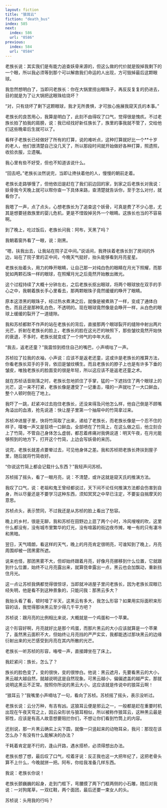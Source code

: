 ```yaml
---
layout: fiction
title: "狼耳云"
fiction: "death_bus"
index: 585
next:
  index: 586
  url: "0586"
previous:
  index: 584
  url: "0584"
---
```

老族长说：其实我们是有能力追查妖骨来源的，但这么做的代价就是毁掉我剩下的一个眼，所以我必须等到那个可以解救我们命运的人出现，方可毁掉最后这颗眼球。

我忽然想明白了，当即问老族长：你在大锅里捞出眼珠子，再反反复复的扔进去，目的就是为了让大锅把这眼珠给烧坏？

“对，只有烧坏了剩下这颗眼球，我才无所畏惧，才可放心施展我窥天氏的本事。”

老族长的良苦用心，我算是明白了，此刻不由得叹了口气，觉得很是愧疚。不过老族长拍了拍我的肩膀，说：我已经找好新任族长了，族里的事我就不管了，交给他们这些晚辈后生就可以了。

看样子老族长已经做好了所有的打算，说的难听点，这种打算就好比一个**十岁的老人，他们很清楚自己没几天了，所以那段时间就开始做好各种打算，照遗照，收拾衣服，立遗嘱。

我心里有些不好受，但也不知道该说什么。

“回去吧。”老族长淡然说完，当即让搀扶着他的人，慢慢的朝前走着。

老族长走路够慢了，但他依旧是赶在了我们前边回的家，到家之后老族长对我说：妖骨我今天晚上就可以帮你查一下具体来路，查清楚就告诉你，至于怎么对付，就看你了。

我嗯了一声，点了点头，心想老族长为了追查这个妖骨，可真是费了不少心思，尤其是想要拯救族里的婴儿危机，更是不惜毁掉另外一个眼睛。这族长也当的不容易啊。

到了晚上，吃过饭后，老族长问我：阿布，天黑了吗？

我朝着窗外看了一眼，说：刚黑。

“嗯，扶我出去，让我站在院子正中间。”说话间，我搀扶着老族长到了房间的外边，站在了院子里的正中间，今晚天气挺好，抬头能够看到月亮星星。

老族长抬着头，用力的睁开眼睛，让自己那一对纯白色的眼睛在月光下照耀，而那犹如两颗石珠一样的眼球，在照耀月光之后竟然开始散出微光。

这个过程持续了大概十分钟左右，之后老族长抠出眼球，将两个眼球放在双手的手心之中，我朝着族长手心里看去，那两颗眼珠子竟然缓缓的睁开了眼睛。

原本这漆黑的眼珠子，经过热水煮沸之后，就像是被煮熟了一样，变成了通体白色，而且还是那种乳白色，不透明的。现在眼球竟然像是会睁开一样，从白色的眼球上缓缓的裂开了一道缝隙。

我和苏桢都默不作声的站在老族长的背后，直接那两个眼球裂开的缝隙中射出两片光芒，折射在老族长的脸上，老族长的脸在这光芒的映照下，那些皱纹竟然开始快的衰退，不多时，老族长就变成了一个帅气的中年大叔。

“我去，返老还童？”我震惊到捂住自己的嘴巴，小声嘀咕了一声。

苏桢拉了拉我的衣袖，小声说：应该不是返老还童，这或许是老族长的推算方法，你看老族长双手的手背，依旧是皱纹横生。而且老族长的脖子上也是有许多下垂的皱皮，唯独老族长的脸面变的很是年轻，所以这应该不是返老还童之术。

就在苏桢话音刚落之时，老族长忽地抓住了手掌，猛的一下遮挡住了两个眼球上的光芒，这一来不打紧，老族长像是遭受了一记重击，噗的一声就吐了一大口鲜血，整个人顿时倒在了地上。

我吓了一跳，赶紧冲过去抱住老族长，还没来得及问他怎么样，他自己倒是不顾嘴角溢出的血液，抢先说道：快让屋子里第一个抽屉中的竹简拿过来。

苏桢冲进屋子里，快将竹简取了出来，递给了老族长，而老族长像是一个忍不住的样子，噗嗤一声又是狂喷一口鲜血，全部喷在了竹简上，在这么做之后，他立刻合上了竹简，不管自己身体怎么虚弱，都忍着疼痛对我俩说道：明天午夜，在月光能够照到的地方下，打开这个竹简，上边会写妖骨的来历。

说完，老族长就差点要晕过去，可见他身体之差。我和苏桢把老族长搀扶到屋子里，随后就将竹简收好。

“你说这竹简上都会记载什么东西？”我轻声问苏桢。

苏桢摇了摇头，看了一眼月亮，说：不清楚，或许这就是窥天氏的推演方法。

我叹了口气，说：老祖和鬼王曾经都说过，天下间不论任何推演方法都会伤害到自身，所以尽量还是不要学习这种东西，须知冥冥之中早已注定，不要妄自揣摩天的意思。

苏桢点头，表示赞同，不过我还是从苏桢的脸上看出了愁容。

晚上的乡村，很是无聊，我和苏桢在田野边上逛了两个小时，冷风嗖嗖的吹，这里什么都没有，没有城市里繁华的灯光，没有喧嚣的街边夜市摊，唯一有的只有凄冷和黑暗。

翌日，天气晴朗，看这样的天气，晚上的月亮肯定很明亮，可谁知到了晚上，月亮周围却被一团黑雾所遮。

说来也怪，那团黑雾不大，但却始终跟着月亮，好像月亮挪移到什么位置，它就跟到什么位置，始终不让月亮露出来，就算侥幸露出一点，黑云也会加飘动，重新挡住月光。

这一点让苏桢我俩都觉得很惊讶，当即就冲进屋子里问老族长，因为老族长双眼已经失明，他是看不到这种景象的，只能问我：那黑云多大？

我抬头看了看，顿时噎了半天，这黑云有多大，我怎么形容？如果用实际面积来形容的话，我觉得那块黑云至少得几千平方吧？

苏桢说：跟月亮的比例相比来说，大概就是一个鸡蛋和一个苹果。

这个形容好啊，月亮就好比是那个鸡蛋，而那片黑云的大小应该就算是一个苹果了，虽然黑云面积不大，但始终让月亮挡的严严实实，我都能透过那块黑云的边缘衍射出来的光芒感受到月亮在其内所散的光芒。

老族长一听苏桢的形容，咯噔一声，直接蹲坐在了床上。

我赶紧问：族长，怎么了？

族长的脸色变了，变的很快，变的很惨白。他说：黑云遮月，先要看黑云的大小，黑云越大越自然，就越说明这是自然现象。可黑云越小，偏偏遮盖的越严实，那就说明这黑云不正常。按照你所说的黑云大小，这应该就是传说中的狼耳云啊！

“狼耳云？”我嘴里小声嘀咕了一句，看向了苏桢。苏桢摇了摇头，表示没听过。

老族长说：云分万种，有吉有凶。这狼耳云便是邪云之一，一般都是赶在重要时机出现在午夜天穹之上，因云朵形状与狼耳相似，所以被称作狼耳云，这种黑云最是邪性，应该是有高人故意想要阻拦你们，不想让你们看到竹筒上的内容。

还别说，那一片黑云确实上尖下圆，就像一只竖起来的动物耳朵，我问：那现在该怎么办？有没有什么能解决的办法？

干耗着肯定是不行的，逢山开路，遇水搭桥，必须得想出办法。

老族长想了想，最后叹了口气，咬着牙说：反正我也这一大把年纪了，这把老骨头算不上什么，今晚就拼一把。阿布，你给我准备几样东西。

我说：老族长你说！

老族长颤巍巍的起身，走到门框下，弯腰摸了两下门框两侧的小石雕，随后对我说：一对狗尾草，一双红鞋，两个面团，最后还要一束女人的头。

苏桢说：头用我的行吗？